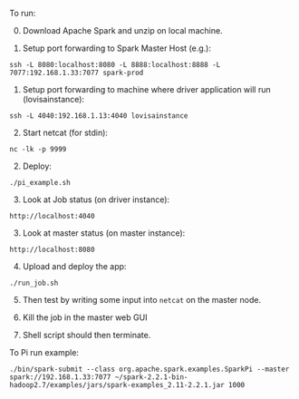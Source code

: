 To run:

0. Download Apache Spark and unzip on local machine.

1. Setup port forwarding to Spark Master Host (e.g.):
```
ssh -L 8080:localhost:8080 -L 8888:localhost:8888 -L 7077:192.168.1.33:7077 spark-prod
```

1. Setup port forwarding to machine where driver application will run (lovisainstance):
```
ssh -L 4040:192.168.1.13:4040 lovisainstance 
```

2. Start netcat (for stdin):
```
nc -lk -p 9999
```

2. Deploy:
```
./pi_example.sh
```

3. Look at Job status (on driver instance):
```
http://localhost:4040
```

3. Look at master status (on master instance):
```
http://localhost:8080
```

4. Upload and deploy the app:
```
./run_job.sh
```

5. Then test by writing some input into `netcat` on the master node. 

6. Kill the job in the master web GUI
7. Shell script should then terminate.

To Pi run example:
```
./bin/spark-submit --class org.apache.spark.examples.SparkPi --master spark://192.168.1.33:7077 ~/spark-2.2.1-bin-hadoop2.7/examples/jars/spark-examples_2.11-2.2.1.jar 1000
```
